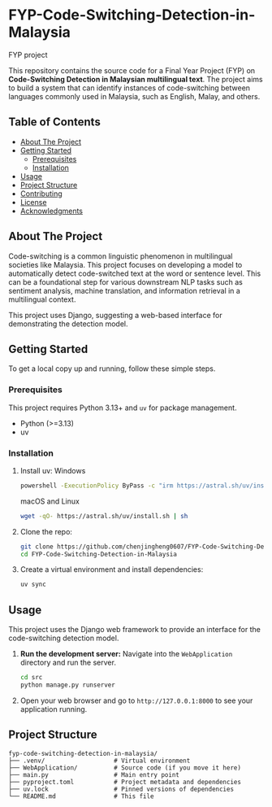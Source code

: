 # FYP-Code-Switching-Detection-in-Malaysia
FYP project

This repository contains the source code for a Final Year Project (FYP) on **Code-Switching Detection in Malaysian multilingual text**. The project aims to build a system that can identify instances of code-switching between languages commonly used in Malaysia, such as English, Malay, and others.

## Table of Contents

- [About The Project](#about-the-project)
- [Getting Started](#getting-started)
  - [Prerequisites](#prerequisites)
  - [Installation](#installation)
- [Usage](#usage)
- [Project Structure](#project-structure)
- [Contributing](#contributing)
- [License](#license)
- [Acknowledgments](#acknowledgments)

## About The Project

Code-switching is a common linguistic phenomenon in multilingual societies like Malaysia. This project focuses on developing a model to automatically detect code-switched text at the word or sentence level. This can be a foundational step for various downstream NLP tasks such as sentiment analysis, machine translation, and information retrieval in a multilingual context.

This project uses Django, suggesting a web-based interface for demonstrating the detection model.

## Getting Started

To get a local copy up and running, follow these simple steps.

### Prerequisites

This project requires Python 3.13+ and `uv` for package management.

*   Python (>=3.13)
*   uv

### Installation
1.  Install uv:
    Windows
    ```sh
    powershell -ExecutionPolicy ByPass -c "irm https://astral.sh/uv/install.ps1 | iex"
    ```

    macOS and Linux
    ```sh
    wget -qO- https://astral.sh/uv/install.sh | sh
    ```

2.  Clone the repo:
    ```sh
    git clone https://github.com/chenjingheng0607/FYP-Code-Switching-Detection-in-Malaysia.git
    cd FYP-Code-Switching-Detection-in-Malaysia
    ```
3.  Create a virtual environment and install dependencies:
    ```sh
    uv sync
    ```

## Usage

This project uses the Django web framework to provide an interface for the code-switching detection model.

1.  **Run the development server:**
    Navigate into the `WebApplication` directory and run the server.
    ```sh
    cd src
    python manage.py runserver
    ```

2.  Open your web browser and go to `http://127.0.0.1:8000` to see your application running.

## Project Structure

```
fyp-code-switching-detection-in-malaysia/
├── .venv/                   # Virtual environment
├── WebApplication/          # Source code (if you move it here)
├── main.py                  # Main entry point
├── pyproject.toml           # Project metadata and dependencies
├── uv.lock                  # Pinned versions of dependencies
└── README.md                # This file
```